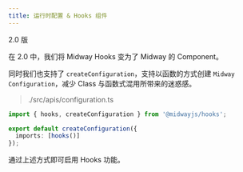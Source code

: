 ```yaml
---
title: 运行时配置 & Hooks 组件
---
```


  ​2.0 版
​

在 2.0 中，我们将 Midway Hooks 变为了 Midway 的 Component。
​

同时我们也支持了 `createConfiguration`，支持以函数的方式创建 `Midway Configuration`，减少 Class 与函数式混用所带来的迷惑感。
​

> ./src/apis/configuration.ts

```typescript
import { hooks, createConfiguration } from '@midwayjs/hooks';

export default createConfiguration({
  imports: [hooks()]
});
```


通过上述方式即可启用 Hooks 功能。
